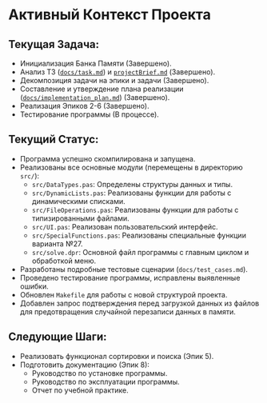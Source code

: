 # Активный Контекст Проекта

## Текущая Задача:
- Инициализация Банка Памяти (Завершено).
- Анализ ТЗ ([`docs/task.md`](../docs/task.md:1)) и [`projectBrief.md`](../projectBrief.md:1) (Завершено).
- Декомпозиция задачи на эпики и задачи (Завершено).
- Составление и утверждение плана реализации ([`docs/implementation_plan.md`](../docs/implementation_plan.md:1)) (Завершено).
- Реализация Эпиков 2-6 (Завершено).
- Тестирование программы (В процессе).

## Текущий Статус:
- Программа успешно скомпилирована и запущена.
- Реализованы все основные модули (перемещены в директорию `src/`):
  - `src/DataTypes.pas`: Определены структуры данных и типы.
  - `src/DynamicLists.pas`: Реализованы функции для работы с динамическими списками.
  - `src/FileOperations.pas`: Реализованы функции для работы с типизированными файлами.
  - `src/UI.pas`: Реализован пользовательский интерфейс.
  - `src/SpecialFunctions.pas`: Реализованы специальные функции варианта №27.
  - `src/solve.dpr`: Основной файл программы с главным циклом и обработкой меню.
- Разработаны подробные тестовые сценарии (`docs/test_cases.md`).
- Проведено тестирование программы, исправлены выявленные ошибки.
- Обновлен `Makefile` для работы с новой структурой проекта.
- Добавлен запрос подтверждения перед загрузкой данных из файлов для предотвращения случайной перезаписи данных в памяти.

## Следующие Шаги:
- Реализовать функционал сортировки и поиска (Эпик 5).
- Подготовить документацию (Эпик 8):
  - Руководство по установке программы.
  - Руководство по эксплуатации программы.
  - Отчет по учебной практике.
